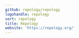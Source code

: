 ```yaml
---
github: repology/repology
logohandle: repology
sort: repology
title: Repology
website: 'https://repology.org/'
---
```

